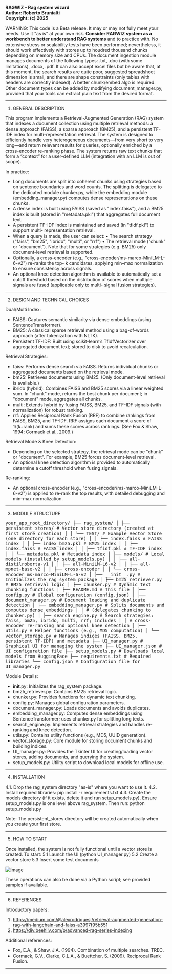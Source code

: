 <b>RAGWIZ  - Rag system wizard<br>
Author: Roberto Brunialti<br>
Copyright: (c) 2025</b>

WARNING: This code is a Beta release. It may or may not fully meet your needs.
Use it "as is" at your own risk.
<b>Consider RAGWIZ system as a workbench to better understand RAG systems</b> and to practice with.
No extensive stress or scalability tests have been performed; nevertheless, it should work 
effectively with stores up to houdred thousand chunks depending on memory size and CPUs. 
The document ingestion module manages documents of the following types: 
.txt, .doc (with some limitations), .docx, .pdf.
It can also accept excel files but be aware that, at this moment, the search results are quite poor,
suggested spreadsheet dimension is small, and there are shape constraints (only tables with headers
are correctly indexed). A better chunk/embed algo is required.
Other document types can be added by modifying document_manager.py, provided that your tools 
can extract plain text from the desired format.

---
1) GENERAL DESCRIPTION

This program implements a Retrieval-Augmented Generation (RAG) system that indexes a document
collection using multiple retrieval methods: a dense approach (FAISS), a sparse approach (BM25),
and a persistent TF-IDF index for multi-representation retrieval. The system is designed to 
efficiently handle very heterogeneous documents—from very short to very long—and return 
relevant results for queries, optionally enriched by a cross-encoder re-ranking phase.
The system returns raw text chunks that form a “context” for a user-defined LLM 
(integration with an LLM is out of scope).

In practice:
- Long documents are split into coherent chunks using strategies based on sentence boundaries 
  and word counts. The splitting is delegated to the dedicated module chunker.py, while the 
  embedding module (embedding_manager.py) computes dense representations on these chunks.
- A dense index is built using FAISS (saved as "index.faiss"), and a BM25 index is built 
  (stored in "metadata.pkl") that aggregates full document text.
- A persistent TF-IDF index is maintained and saved (in "tfidf.pkl") to support multi-
  representation retrieval.
- When a query is made, the user can select:
    • The search strategy ("faiss", "bm25", "ibrido", "multi", or "rrf")
    • The retrieval mode ("chunk" or "document"). Note that for some strategies (e.g. BM25) 
      only document-level retrieval is supported.
- Optionally, a cross-encoder (e.g., "cross-encoder/ms-marco-MiniLM-L-6-v2") re-ranks the top-
  k candidates, applying min–max normalization to ensure consistency across signals.
- An optional knee detection algorithm is available to automatically set a cutoff threshold 
  based on the distribution of scores when multiple signals are fused (applicable only to multi-
  signal fusion strategies). 
---

2) DESIGN AND TECHNICAL CHOICES

Dual/Multi Index:
  - FAISS: Captures semantic similarity via dense embeddings (using SentenceTransformer).
  - BM25: A classical sparse retrieval method using a bag-of-words approach (after tokenization 
    with NLTK).
  - Persistent TF-IDF: Built using scikit-learn’s TfidfVectorizer over aggregated document text; 
    stored to disk to avoid recalculation.

Retrieval Strategies:
  - faiss: Performs dense search via FAISS. Returns individual chunks or aggregated documents 
    based on the retrieval mode.
  - bm25: Retrieves documents using BM25. (Only document-level retrieval is available.)
  - ibrido (hybrid): Combines FAISS and BM25 scores via a linear weighted sum.
      In "chunk" mode, returns the best chunk per document; in "document" mode, aggregates all 
      chunks.
  - multi: Extends hybrid by fusing FAISS, BM25, and TF-IDF signals (with normalization) for 
    robust ranking.
  - rrf: Applies Reciprocal Rank Fusion (RRF) to combine rankings from FAISS, BM25, and TF-IDF.
    RRF assigns each document a score of 1/(k+rank) and sums these scores across rankings.
    (See Fox & Shaw, 1994; Cormack et al., 2009.)

Retrieval Mode & Knee Detection:
  - Depending on the selected strategy, the retrieval mode can be "chunk" or "document". For 
    example, BM25 forces document-level retrieval.
  - An optional knee detection algorithm is provided to automatically determine a cutoff 
    threshold when fusing signals.

Re-ranking:
  - An optional cross-encoder (e.g., "cross-encoder/ms-marco-MiniLM-L-6-v2") is applied to re-rank 
    the top results, with detailed debugging and min–max normalization.

---


3) MODULE STRUCTURE
<tt>
your_app_root_directory/
├── rag_system/
│   ├── persistent_stores/         # Vector store directory (created at first store creation)
│   │   └── TEST/                      # Example Vector Store (one directory for each store)
│   │       ├── index.faiss            # FAISS index
│   │       ├── index_bm25.pkl         # BM25 index
│   │       ├── index.faiss            # FAISS index
│   │       ├── tfidf.pkl              # TF-IDF index
│   │       └── metadata.pkl           # Metadata index
│   ├── models/                    # Local models (installed by setup_models.py)
│   │   ├── all-distilroberta-v1
│   │   ├── all-MiniLM-L6-v2
│   │   ├── all-mpnet-base-v2
│   │   ├── cross-encoder
│   │   └── cross-encoder_ms-marco-MiniLM-L-6-v2
│   ├── __init__.py                # Initializes the rag_system package
│   ├── bm25_retriever.py          # BM25 retrieval logic
│   ├── chunker.py                 # Dynamic text chunking functions
│   ├── README.md                  # This file
│   ├── config.py                  # Global configuration (config.json)
│   ├── document_manager.py        # Document loading and duplicate detection
│   ├── embedding_manager.py       # Splits documents and computes dense embeddings 
│   │                              # (delegates chunking to chunker.py)
│   ├── search_engine.py           # Search strategies: faiss, bm25, ibrido, multi, rrf; includes 
│   │                              # cross-encoder re-ranking and optional knee detection
│   ├── utils.py                   # Helper functions (e.g., MD5 computation)
│   └── vector_storage.py          # Manages indices (FAISS, BM25, persistent TF-IDF) and metadata
├── UI_manager.py                  # Graphical UI for managing the system
├── UI_manager.json                # UI configuration file
├── setup_models.py                # Downloads local models from HuggingFace
├── requiremnts.txt                # Required libraries
└── config.json                    # Configuration file for UI_manager.py
</tt>


Module Details:
  - __init__.py: Initializes the rag_system package.
  - bm25_retriever.py: Contains BM25 retrieval logic.
  - chunker.py: Provides functions for dynamic text chunking.
  - config.py: Manages global configuration parameters.
  - document_manager.py: Loads documents and avoids duplicates.
  - embedding_manager.py: Computes dense embeddings using SentenceTransformer;
      uses chunker.py for splitting long texts.
  - search_engine.py: Implements retrieval strategies and handles re-ranking 
      and knee detection.
  - utils.py: Contains utility functions (e.g., MD5, UUID generation).
  - vector_storage.py: Core module for storing document chunks and building indices.
  - UI_manager.py: Provides the Tkinter UI for creating/loading vector stores, 
      adding documents, and querying the system.
  - setup_models.py: Utility script to download local models for offline use.

---
4) INSTALLATION

4.1. Drop the rag_system directory "as-is" where you want to use it.
4.2. Install required libraries:
      pip install -r requirements.txt
4.3. Create the models directory (if it exists, delete it and run setup_models.py). Ensure
     setup_models.py is one level above rag_system. Then run:
      python setup_models.py

Note: The persistent_stores directory will be created automatically when you create your
first store.

---
5) HOW TO START

Once installed, the system is not fully functional until a vector store is created.
To start:
  5.1 Launch the UI (python UI_manager.py)
  5.2 Create a vector store
  5.3 Insert some test documents

![image](https://github.com/user-attachments/assets/0a151b3d-3278-4a54-9b53-97ca623aff06)

These operations can also be done via a Python script; see provided samples if available.

---
6) REFERENCES

Introductory papers:
1. https://medium.com/@alexrodriguesj/retrieval-augmented-generation-rag-with-langchain-and-faiss-a3997f95b551
2. https://div.beehiiv.com/p/advanced-rag-series-indexing

Additional references:
  - Fox, E.A., & Shaw, J.A. (1994). Combination of multiple searches. TREC.
  - Cormack, G.V., Clarke, C.L.A., & Buettcher, S. (2009). Reciprocal Rank Fusion.

-------------------------------------------------


